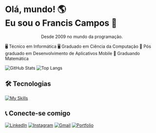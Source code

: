 # Olá, mundo! 🌎 <br> Eu sou o Francis Campos 👋
<center>Desde 2009 no mundo da programação.</center>

🖥️ Técnico em Informática
🖥️ Graduado em Ciência da Computação 
📱 Pós graduado em Desenvolvimento de Aplicativos Mobile
🧮 Graduando Matemática

![GitHub Stats](https://github-readme-stats.vercel.app/api?username=franciscampos91&theme=transparent&bg_color=000&border_color=30A3DC&show_icons=true&icon_color=30A3DC&title_color=E94D5F&text_color=FFF) ![Top Langs](https://github-readme-stats-git-masterrstaa-rickstaa.vercel.app/api/top-langs/?username=franciscampos91&layout=compact&bg_color=000&border_color=30A3DC&title_color=E94D5F&text_color=FFF)

## 🛠️ Tecnologias 
[![My Skills](https://skillicons.dev/icons?i=html,css,javascript,jquery,php,mysql,angular,laravel,git,github,java,py,visualstudio,dotnet,c&perline=15)](https://skillicons.dev)


## 📞 Conecte-se comigo
[![LinkedIn](https://img.shields.io/badge/LinkedIn-0077B5?style=for-the-badge&logo=linkedin&logoColor=white)](https://www.linkedin.com/in/franciscampos91/) [![Instagram](https://img.shields.io/badge/-Instagram-%23E4405F?style=for-the-badge&logo=instagram&logoColor=white)](https://www.instagram.com/franciscampos91/) [![Gmail](https://img.shields.io/badge/Gmail-333333?style=for-the-badge&logo=gmail&logoColor=red)](mailto:franciscampos91@gmail.com) [![Portfolio](https://img.shields.io/badge/Portfolio-FF5722?style=for-the-badge&logo=todoist&logoColor=white)](https://www.franciscampos.com.br)
